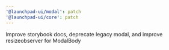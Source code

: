 ```yaml
---
'@launchpad-ui/modal': patch
'@launchpad-ui/core': patch
---
```


Improve storybook docs, deprecate legacy modal, and improve resizeobserver for ModalBody
